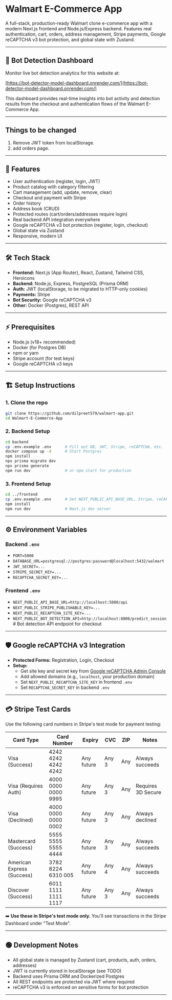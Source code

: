 # Walmart E-Commerce App

A full-stack, production-ready Walmart clone e-commerce app with a modern Next.js frontend and Node.js/Express backend. Features real authentication, cart, orders, address management, Stripe payments, Google reCAPTCHA v3 bot protection, and global state with Zustand.

---

## 🤖 Bot Detection Dashboard

Monitor live bot detection analytics for this website at:

[https://bot-detector-model-dashboard.onrender.com/](https://bot-detector-model-dashboard.onrender.com/)

This dashboard provides real-time insights into bot activity and detection results from the checkout and authentication flows of the Walmart E-Commerce App.

---

## Things to be changed

1. Remove JWT token from localStorage.
2. add orders page.

---

## 🚀 Features

- User authentication (register, login, JWT)
- Product catalog with category filtering
- Cart management (add, update, remove, clear)
- Checkout and payment with Stripe
- Order history
- Address book (CRUD)
- Protected routes (cart/orders/addresses require login)
- Real backend API integration everywhere
- Google reCAPTCHA v3 bot protection (register, login, checkout)
- Global state via Zustand
- Responsive, modern UI

---

## 🛠️ Tech Stack

- **Frontend:** Next.js (App Router), React, Zustand, Tailwind CSS, Heroicons
- **Backend:** Node.js, Express, PostgreSQL (Prisma ORM)
- **Auth:** JWT (localStorage, to be migrated to HTTP-only cookies)
- **Payments:** Stripe
- **Bot Security:** Google reCAPTCHA v3
- **Other:** Docker (Postgres), REST API

---

## ⚡ Prerequisites

- Node.js (v18+ recommended)
- Docker (for Postgres DB)
- npm or yarn
- Stripe account (for test keys)
- Google reCAPTCHA v3 keys

---

## 🏗️ Setup Instructions

### 1. Clone the repo
```sh
git clone https://github.com/dilpreet579/walmart-app.git
cd Walmart-E-Commerce-App
```

### 2. Backend Setup
```sh
cd backend
cp .env.example .env      # Fill out DB, JWT, Stripe, reCAPTCHA, etc.
docker compose up -d      # Start Postgres
npm install
npx prisma migrate dev
npx prisma generate
npm run dev               # or npm start for production
```

### 3. Frontend Setup
```sh
cd ../frontend
cp .env.example .env      # Set NEXT_PUBLIC_API_BASE_URL, Stripe, reCAPTCHA, etc.
npm install
npm run dev               # Next.js dev server
```

---

## ⚙️ Environment Variables

### Backend `.env`
- `PORT=5000`
- `DATABASE_URL=postgresql://postgres:password@localhost:5432/walmart`
- `JWT_SECRET=...`
- `STRIPE_SECRET_KEY=...`
- `RECAPTCHA_SECRET_KEY=...`

### Frontend `.env`
- `NEXT_PUBLIC_API_BASE_URL=http://localhost:5000/api`
- `NEXT_PUBLIC_STRIPE_PUBLISHABLE_KEY=...`
- `NEXT_PUBLIC_RECAPTCHA_SITE_KEY=...`
- `NEXT_PUBLIC_BOT_DETECTION_API=http://localhost:8000/predict_session`  # Bot detection API endpoint for checkout

---

## 🛡️ Google reCAPTCHA v3 Integration

- **Protected Forms:** Registration, Login, Checkout
- **Setup:**  
  - Get site key and secret key from [Google reCAPTCHA Admin Console](https://www.google.com/recaptcha/admin/)
  - Add allowed domains (e.g., `localhost`, your production domain)
  - Set `NEXT_PUBLIC_RECAPTCHA_SITE_KEY` in frontend `.env`
  - Set `RECAPTCHA_SECRET_KEY` in backend `.env`

---

## 💳 Stripe Test Cards

Use the following card numbers in Stripe's test mode for payment testing:

| Card Type                  | Card Number           | Expiry      | CVC    | ZIP   | Notes                   |
|----------------------------|----------------------|-------------|--------|-------|-------------------------|
| Visa (Success)             | 4242 4242 4242 4242  | Any future  | Any 3  | Any   | Always succeeds         |
| Visa (Requires Auth)       | 4000 0000 0000 9995  | Any future  | Any 3  | Any   | Requires 3D Secure     |
| Visa (Declined)            | 4000 0000 0000 0002  | Any future  | Any 3  | Any   | Always declined         |
| Mastercard (Success)       | 5555 5555 5555 4444  | Any future  | Any 3  | Any   | Always succeeds         |
| American Express (Success) | 3782 8224 6310 005   | Any future  | Any 4  | Any   | Always succeeds         |
| Discover (Success)         | 6011 1111 1111 1117  | Any future  | Any 3  | Any   | Always succeeds         |

➡️ **Use these in Stripe's test mode only.** You'll see transactions in the Stripe Dashboard under "Test Mode".

---

## 🟢 Development Notes

- All global state is managed by Zustand (cart, products, auth, orders, addresses)
- JWT is currently stored in localStorage (see TODO)
- Backend uses Prisma ORM and Dockerized Postgres
- All REST endpoints are protected via JWT where required
- reCAPTCHA v3 is enforced on sensitive forms for bot protection

---

<!--
## Dev TODO
1. Remove JWT token from localStorage.
2. Add orders page.
